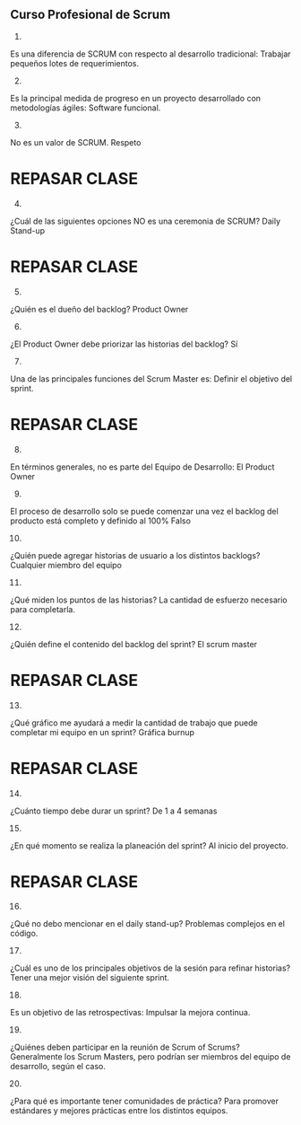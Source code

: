 ## Curso Profesional de Scrum

1.
Es una diferencia de SCRUM con respecto al desarrollo tradicional:
Trabajar pequeños lotes de requerimientos.

2.
Es la principal medida de progreso en un proyecto desarrollado con metodologías ágiles:
Software funcional.

3.
No es un valor de SCRUM.
Respeto
# REPASAR CLASE

4.
¿Cuál de las siguientes opciones NO es una ceremonia de SCRUM?
Daily Stand-up
# REPASAR CLASE

5.
¿Quién es el dueño del backlog?
Product Owner

6.
¿El Product Owner debe priorizar las historias del backlog?
Sí

7.
Una de las principales funciones del Scrum Master es:
Definir el objetivo del sprint.
# REPASAR CLASE

8.
En términos generales, no es parte del Equipo de Desarrollo:
El Product Owner

9.
El proceso de desarrollo solo se puede comenzar una vez el backlog del producto está completo y definido al 100%
Falso

10.
¿Quién puede agregar historias de usuario a los distintos backlogs?
Cualquier miembro del equipo

11.
¿Qué miden los puntos de las historias?
La cantidad de esfuerzo necesario para completarla.

12.
¿Quién define el contenido del backlog del sprint?
El scrum master
# REPASAR CLASE

13.
¿Qué gráfico me ayudará a medir la cantidad de trabajo que puede completar mi equipo en un sprint?
Gráfica burnup
# REPASAR CLASE

14.
¿Cuánto tiempo debe durar un sprint?
De 1 a 4 semanas

15.
¿En qué momento se realiza la planeación del sprint?
Al inicio del proyecto.
# REPASAR CLASE

16.
¿Qué no debo mencionar en el daily stand-up?
Problemas complejos en el código.

17.
¿Cuál es uno de los principales objetivos de la sesión para refinar historias?
Tener una mejor visión del siguiente sprint.

18.
Es un objetivo de las retrospectivas:
Impulsar la mejora continua.

19.
¿Quiénes deben participar en la reunión de Scrum of Scrums?
Generalmente los Scrum Masters, pero podrían ser miembros del equipo de desarrollo, según el caso.

20.
¿Para qué es importante tener comunidades de práctica?
Para promover estándares y mejores prácticas entre los distintos equipos.